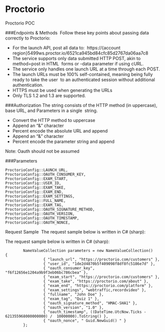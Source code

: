# Proctorio
Proctorio POC



###Endpoints & Methods  
Follow these key points about passing data correctly to Proctorio:  
- For the launch API, post all data to:  https://{account region}5499ws.proctor.io/6521ca945bd84cfc85d2767da06aa7c8  
- The service supports only data submitted HTTP POST, akin to method=post in HTML  forms or -data parameter if using cURL.  
- The service only handles one launch URL at a time through each POST.  
- The launch URLs must be 100% self-contained, meaning being fully ready to take the user  to an authenticated session without additional authentication.  
- HTTPS must be used when generating the URLs  
- Only TLS 1.2 and 1.3 are supported. 


###Authorization
The string consists of the HTTP method (in uppercase), base URL, and Parameters in a single  string.  
- Convert the HTTP method to uppercase  
- Append an “&” character  
- Percent encode the absolute URL and append  
- Append an “&” character  
- Percent encode the parameter string and append   

Note: Oauth should not be assumed

###Parameters
```
ProctorioConfig::LAUNCH_URL,
ProctorioConfig::OAUTH_CONSUMER_KEY,
ProctorioConfig::EXAM_START,
ProctorioConfig::USER_ID,
ProctorioConfig::EXAM_TAKE,
ProctorioConfig::EXAM_END,
ProctorioConfig::EXAM_SETTINGS,
ProctorioConfig::FULL_NAME,
ProctorioConfig::EXAM_TAG,
ProctorioConfig::OAUTH_SIGNATURE_METHOD,
ProctorioConfig::OAUTH_VERSION,
ProctorioConfig::OAUTH_TIMESTAMP,
ProctorioConfig::OAUTH_NONCE,
````


Request Sample  The request sample below is written in C# (sharp):    

The request sample below is written in C# (sharp):    
```
        NameValueCollection parameters = new NameValueCollection()             {
                 { "launch_url", "https://proctorio.com/customers" },
                 { "user_id", "1de2d4870b5f409098f8df8fc5186e7d" },
                 { "oauth_consumer_key", "f6f12656e1204a9b9f3eb06bc786cbea" },
                 { "exam_start", "https://proctorio.com/customers" },
                 { "exam_take", "https://proctorio.com/about" },
                 { "exam_end", "https://proctorio.com/platform" },
                 { "exam_settings", "webtraffic,recordvideo" },
                 { "fullname", "John Doe" },
                 { "exam_tag", "Quiz 1" },
                 { "oauth_signature_method", "HMAC-SHA1" },
                 { "oauth_version", "1.0" },
                 { "oauth_timestamp", ((DateTime.UtcNow.Ticks - 621355968000000000) /  10000000).ToString() },
                 { "oauth_nonce", "​ Guid.NewGuid()​ " }             
        }; 
```